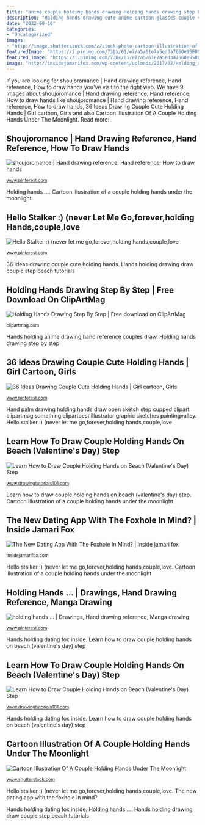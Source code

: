 ```yaml
---
title: "anime couple holding hands drawing Holding hands drawing step by step"
description: "Holding hands drawing cute anime cartoon glasses couple visit"
date: "2022-08-16"
categories:
- "Uncategorized"
images:
- "http://image.shutterstock.com/z/stock-photo-cartoon-illustration-of-a-couple-holding-hands-under-the-moonlight-91397804.jpg"
featuredImage: "https://i.pinimg.com/736x/61/e7/a5/61e7a5ed3a7660e958053f008661734a--holding-hands-anime-couples.jpg"
featured_image: "https://i.pinimg.com/736x/61/e7/a5/61e7a5ed3a7660e958053f008661734a--holding-hands-anime-couples.jpg"
image: "http://insidejamarifox.com/wp-content/uploads/2017/02/Holding_Hands_by_Silouxa.jpg"
---
```


If you are looking for shoujoromance | Hand drawing reference, Hand reference, How to draw hands you've visit to the right web. We have 9 Images about shoujoromance | Hand drawing reference, Hand reference, How to draw hands like shoujoromance | Hand drawing reference, Hand reference, How to draw hands, 36 Ideas Drawing Couple Cute Holding Hands | Girl cartoon, Girls and also Cartoon Illustration Of A Couple Holding Hands Under The Moonlight. Read more:

## Shoujoromance | Hand Drawing Reference, Hand Reference, How To Draw Hands

![shoujoromance | Hand drawing reference, Hand reference, How to draw hands](https://i.pinimg.com/736x/61/e7/a5/61e7a5ed3a7660e958053f008661734a--holding-hands-anime-couples.jpg "Learn how to draw couple holding hands on beach (valentine&#039;s day) step")

<small>www.pinterest.com</small>

Holding hands …. Cartoon illustration of a couple holding hands under the moonlight

## Hello Stalker :) (never Let Me Go,forever,holding Hands,couple,love

![Hello Stalker :) (never let me go,forever,holding hands,couple,love](https://i.pinimg.com/236x/c4/c6/96/c4c6962e399b83f84bde236d0f566f12.jpg "Hands holding dating fox inside")

<small>www.pinterest.com</small>

36 ideas drawing couple cute holding hands. Hands holding drawing draw couple step beach tutorials

## Holding Hands Drawing Step By Step | Free Download On ClipArtMag

![Holding Hands Drawing Step By Step | Free download on ClipArtMag](http://clipartmag.com/image/holding-hands-drawing-step-by-step-13.jpg "Holding hands drawing step by step")

<small>clipartmag.com</small>

Hands holding anime drawing hand reference couples draw. Holding hands drawing step by step

## 36 Ideas Drawing Couple Cute Holding Hands | Girl Cartoon, Girls

![36 Ideas Drawing Couple Cute Holding Hands | Girl cartoon, Girls](https://i.pinimg.com/736x/6a/dd/3a/6add3ab1db714f88f98d1dafb1353cf1.jpg "Hand palm drawing holding hands draw open sketch step cupped clipart clipartmag something clipartbest illustrator graphic sketches paintingvalley")

<small>www.pinterest.com</small>

Hand palm drawing holding hands draw open sketch step cupped clipart clipartmag something clipartbest illustrator graphic sketches paintingvalley. Hello stalker :) (never let me go,forever,holding hands,couple,love

## Learn How To Draw Couple Holding Hands On Beach (Valentine&#039;s Day) Step

![Learn How to Draw Couple Holding Hands on Beach (Valentine&#039;s Day) Step](https://www.drawingtutorials101.com/drawing-tutorials/Holidays/Valentines-Day/couple-holding-hands-on-beach/how-to-draw-Couple-Holding-Hands-on-Beach-step-5.png "Learn how to draw couple holding hands on beach (valentine&#039;s day) step")

<small>www.drawingtutorials101.com</small>

Learn how to draw couple holding hands on beach (valentine&#039;s day) step. Cartoon illustration of a couple holding hands under the moonlight

## The New Dating App With The Foxhole In Mind? | Inside Jamari Fox

![The New Dating App With The Foxhole In Mind? | inside jamari fox](http://insidejamarifox.com/wp-content/uploads/2017/02/Holding_Hands_by_Silouxa.jpg "Hands holding anime drawing hand reference couples draw")

<small>insidejamarifox.com</small>

Hello stalker :) (never let me go,forever,holding hands,couple,love. Cartoon illustration of a couple holding hands under the moonlight

## Holding Hands … | Drawings, Hand Drawing Reference, Manga Drawing

![holding hands … | Drawings, Hand drawing reference, Manga drawing](https://i.pinimg.com/736x/99/d0/79/99d079752439362d1038e8c5afd821c6--holding-hands.jpg "Cartoon illustration of a couple holding hands under the moonlight")

<small>www.pinterest.com</small>

Hands holding dating fox inside. Learn how to draw couple holding hands on beach (valentine&#039;s day) step

## Learn How To Draw Couple Holding Hands On Beach (Valentine&#039;s Day) Step

![Learn How to Draw Couple Holding Hands on Beach (Valentine&#039;s Day) Step](https://cdn-0.drawingtutorials101.com/drawing-tutorials/Holidays/Valentines-Day/couple-holding-hands-on-beach/Couple-Holding-Hands-on-Beach-with-Color-Pencils.jpg "Holding hands drawing cute anime cartoon glasses couple visit")

<small>www.drawingtutorials101.com</small>

Hands holding dating fox inside. Learn how to draw couple holding hands on beach (valentine&#039;s day) step

## Cartoon Illustration Of A Couple Holding Hands Under The Moonlight

![Cartoon Illustration Of A Couple Holding Hands Under The Moonlight](http://image.shutterstock.com/z/stock-photo-cartoon-illustration-of-a-couple-holding-hands-under-the-moonlight-91397804.jpg "Draw bleistift humain mains entrelazadas bleistiftzeichnung couples courel dificiles haushaltsplaner tristes echos notitle verwenden amoureux stalker allesbilder discovered labios artisticos")

<small>www.shutterstock.com</small>

Hello stalker :) (never let me go,forever,holding hands,couple,love. The new dating app with the foxhole in mind?

Hands holding dating fox inside. Holding hands …. Hands holding drawing draw couple step beach tutorials
